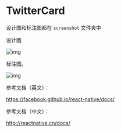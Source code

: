 # TwitterCard

设计图和标注图都在 `screenshot` 文件夹中

设计图

![img](https://raw.githubusercontent.com/lingoer/CPICWorkshopDay2/master/screenshot/d.png)

标注图。

![img](https://raw.githubusercontent.com/lingoer/CPICWorkshopDay2/master/screenshot/a.png)





参考文档（英文）：

https://facebook.github.io/react-native/docs/

参考文档（中文）：

http://reactnative.cn/docs/

